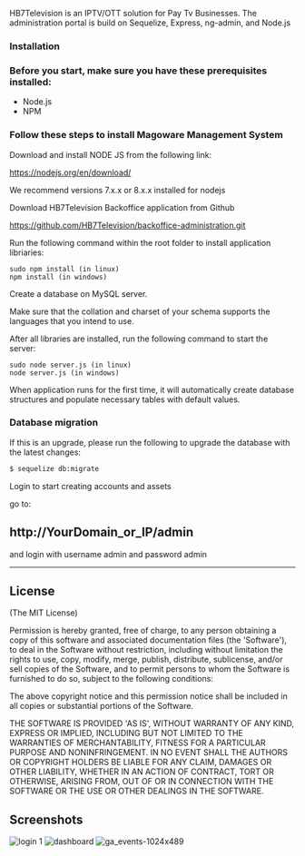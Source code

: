 
HB7Television is an IPTV/OTT solution for Pay Tv Businesses. The administration portal is build on Sequelize, Express, ng-admin, and Node.js

### Installation

### Before you start, make sure you have these prerequisites installed:

 * Node.js
 * NPM

### Follow these steps to install Magoware  Management System

Download and install NODE JS from the following link:

https://nodejs.org/en/download/

We recommend versions 7.x.x or 8.x.x installed for nodejs

Download HB7Television Backoffice application from Github

https://github.com/HB7Television/backoffice-administration.git

Run the following command within the root folder to install application libriaries:
```
sudo npm install (in linux)
npm install (in windows)
```
Create a database on MySQL server.

Make sure that the collation and charset of your schema supports the languages that you intend to use.

After all libraries are installed, run the following command to start the server:
```
sudo node server.js (in linux)
node server.js (in windows)
```
When application runs for the first time, it will automatically create database structures and populate necessary tables with default values.


### Database migration
If this is an upgrade, please run the following to upgrade the database with the latest changes:

```bash
$ sequelize db:migrate
```

Login to start creating accounts and assets

go to: 
## http://YourDomain_or_IP/admin 
and login with username admin and password admin


---

## License
(The MIT License)

Permission is hereby granted, free of charge, to any person obtaining
a copy of this software and associated documentation files (the
'Software'), to deal in the Software without restriction, including
without limitation the rights to use, copy, modify, merge, publish,
distribute, sublicense, and/or sell copies of the Software, and to
permit persons to whom the Software is furnished to do so, subject to
the following conditions:

The above copyright notice and this permission notice shall be
included in all copies or substantial portions of the Software.

THE SOFTWARE IS PROVIDED 'AS IS', WITHOUT WARRANTY OF ANY KIND,
EXPRESS OR IMPLIED, INCLUDING BUT NOT LIMITED TO THE WARRANTIES OF
MERCHANTABILITY, FITNESS FOR A PARTICULAR PURPOSE AND NONINFRINGEMENT.
IN NO EVENT SHALL THE AUTHORS OR COPYRIGHT HOLDERS BE LIABLE FOR ANY
CLAIM, DAMAGES OR OTHER LIABILITY, WHETHER IN AN ACTION OF CONTRACT,
TORT OR OTHERWISE, ARISING FROM, OUT OF OR IN CONNECTION WITH THE
SOFTWARE OR THE USE OR OTHER DEALINGS IN THE SOFTWARE.

## Screenshots

![login 1](https://user-images.githubusercontent.com/27496920/35095606-51949b68-fc49-11e7-8b16-7be2c8ab11ae.png)
![dashboard](https://user-images.githubusercontent.com/27496920/35095565-2cd728c2-fc49-11e7-8611-b84f989968a6.png)
![ga_events-1024x489](https://user-images.githubusercontent.com/27496920/35095647-848ebca6-fc49-11e7-96ae-053a86a5f5fd.png)
